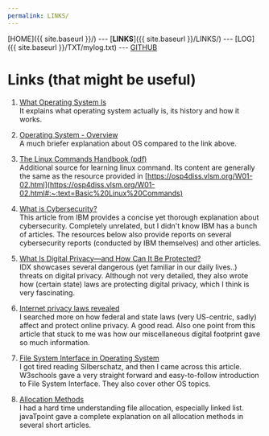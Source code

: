 ```yaml
---
permalink: LINKS/
---
```

[HOME]({{ site.baseurl }}/) ---
[**LINKS**]({{ site.baseurl }}/LINKS/) ---
[LOG]({{ site.baseurl }}/TXT/mylog.txt) ---
[GITHUB](https://github.com/fresst/os222)

# Links (that might be useful)
1. [What Operating System Is](https://www.guru99.com/operating-system-tutorial.html)<br>
It explains what operating system actually is, its history and how it works.
  
2. [Operating System - Overview](https://www.tutorialspoint.com/operating_system/os_overview.htm)<br>
A much briefer explanation about OS compared to the link above.
  
3. [The Linux Commands Handbook (pdf)](https://bjpcjp.github.io/pdfs/devops/linux-commands-handbook.pdf)<br>
Additional source for learning linux command. Its content are generally the same as the resource provided in [https://osp4diss.vlsm.org/W01-02.html](https://osp4diss.vlsm.org/W01-02.html#:~:text=Basic%20Linux%20Commands)

4. [What is Cybersecurity?](https://www.ibm.com/topics/cybersecurity)<br>
This article from IBM provides a concise yet thorough explanation about cybersecurity. Completely unrelated, but I didn't know IBM has a bunch of articles. The resources below also provide reports on several cybersecurity reports (conducted by IBM themselves) and other articles.

5. [What Is Digital Privacy—and How Can It Be Protected?](https://www.idx.us/knowledge-center/what-is-digital-privacy-and-how-can-it-be-protected)<br>
IDX showcases several dangerous (yet familiar in our daily lives..) threats on digital privacy.
Although not very detailed, they also wrote how (certain state) laws are protecting digital privacy, which I think is very fascinating.

6. [Internet privacy laws revealed](https://legal.thomsonreuters.com/en/insights/articles/how-your-personal-information-is-protected-online)<br>
I searched more on how federal and state laws (very US-centric, sadly) affect and protect online privacy. A good read.
Also one point from this article that stuck to me was how our miscellaneous digital footprint gave so much information.

7. [File System Interface in Operating System](https://www.w3schools.in/operating-system/file-system-interface)<br>
I got tired reading Silberschatz, and then I came across this article. 
W3schools gave a very straight forward and easy-to-follow introduction to File System Interface. They also cover other OS topics.

8. [Allocation Methods](https://www.javatpoint.com/os-linked-list-allocation)<br>
I had a hard time understanding file allocation, especially linked list. 
javaTpoint gave a complete explanation on all allocation methods in several short articles.
